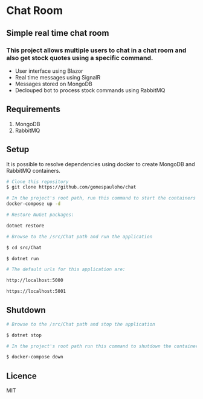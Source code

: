 # Chat Room

## Simple real time chat room
### This project allows multiple users to chat in a chat room and also get stock quotes using a specific command.

* User interface using Blazor
* Real time messages using SignalR
* Messages stored on MongoDB
* Declouped bot to process stock commands using RabbitMQ

## Requirements
1. MongoDB
2. RabbitMQ

## Setup
It is possible to resolve dependencies using docker to create MongoDB and RabbitMQ containers.

```bash
# Clone this repository
$ git clone https://github.com/gomespauloho/chat

# In the project's root path, run this command to start the containers using docker
docker-compose up -d

# Restore NuGet packages:

dotnet restore

# Browse to the /src/Chat path and run the application

$ cd src/Chat

$ dotnet run

# The default urls for this application are:

http://localhost:5000

https://localhost:5001
````

## Shutdown

```bash
# Browse to the /src/Chat path and stop the application

$ dotnet stop

# In the project's root path run this command to shutdown the containers

$ docker-compose down
```

## Licence

MIT